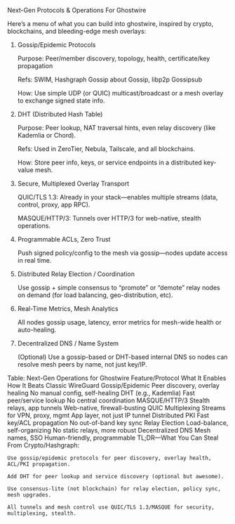 Next-Gen Protocols & Operations For Ghostwire

Here’s a menu of what you can build into ghostwire, inspired by crypto, blockchains, and bleeding-edge mesh overlays:
1. Gossip/Epidemic Protocols

    Purpose: Peer/member discovery, topology, health, certificate/key propagation

    Refs: SWIM, Hashgraph Gossip about Gossip, libp2p Gossipsub

    How: Use simple UDP (or QUIC) multicast/broadcast or a mesh overlay to exchange signed state info.

2. DHT (Distributed Hash Table)

    Purpose: Peer lookup, NAT traversal hints, even relay discovery (like Kademlia or Chord).

    Refs: Used in ZeroTier, Nebula, Tailscale, and all blockchains.

    How: Store peer info, keys, or service endpoints in a distributed key-value mesh.

3. Secure, Multiplexed Overlay Transport

    QUIC/TLS 1.3: Already in your stack—enables multiple streams (data, control, proxy, app RPC).

    MASQUE/HTTP/3: Tunnels over HTTP/3 for web-native, stealth operations.

4. Programmable ACLs, Zero Trust

    Push signed policy/config to the mesh via gossip—nodes update access in real time.

5. Distributed Relay Election / Coordination

    Use gossip + simple consensus to “promote” or “demote” relay nodes on demand (for load balancing, geo-distribution, etc).

6. Real-Time Metrics, Mesh Analytics

    All nodes gossip usage, latency, error metrics for mesh-wide health or auto-healing.

7. Decentralized DNS / Name System

    (Optional) Use a gossip-based or DHT-based internal DNS so nodes can resolve mesh peers by name, not just key/IP.

Table: Next-Gen Operations for Ghostwire
Feature/Protocol	What It Enables	How It Beats Classic WireGuard
Gossip/Epidemic	Peer discovery, overlay healing	No manual config, self-healing
DHT (e.g., Kademlia)	Fast peer/service lookup	No central coordination
MASQUE/HTTP/3	Stealth relays, app tunnels	Web-native, firewall-busting
QUIC Multiplexing	Streams for VPN, proxy, mgmt	App layer, not just IP tunnel
Distributed PKI	Fast key/ACL propagation	No out-of-band key sync
Relay Election	Load-balance, self-organizing	No static relays, more robust
Decentralized DNS	Mesh names, SSO	Human-friendly, programmable
TL;DR—What You Can Steal From Crypto/Hashgraph:

    Use gossip/epidemic protocols for peer discovery, overlay health, ACL/PKI propagation.

    Add DHT for peer lookup and service discovery (optional but awesome).

    Use consensus-lite (not blockchain) for relay election, policy sync, mesh upgrades.

    All tunnels and mesh control use QUIC/TLS 1.3/MASQUE for security, multiplexing, stealth.